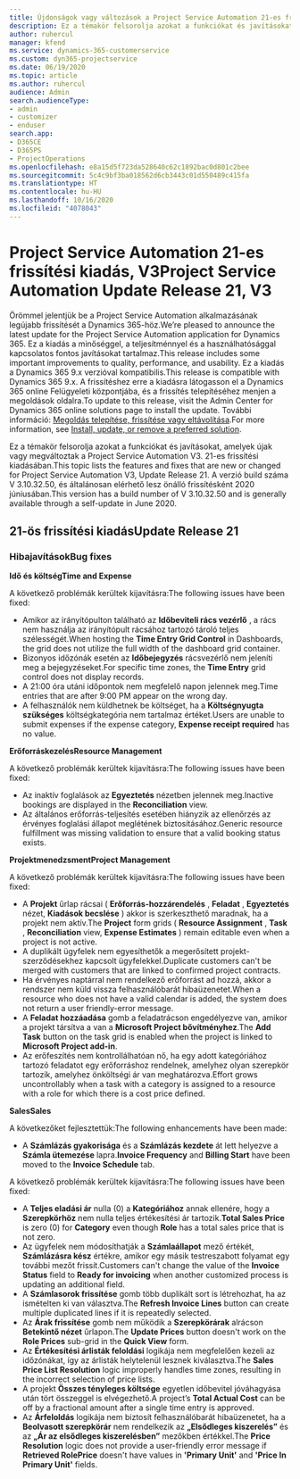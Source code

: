 ```yaml
---
title: Újdonságok vagy változások a Project Service Automation 21-es frissítési kiadásának V3 változatában
description: Ez a témakör felsorolja azokat a funkciókat és javításokat, amelyek elérhetők a Project Service Automation V3. 21-os frissítési kiadásában.
author: ruhercul
manager: kfend
ms.service: dynamics-365-customerservice
ms.custom: dyn365-projectservice
ms.date: 06/19/2020
ms.topic: article
ms.author: ruhercul
audience: Admin
search.audienceType:
- admin
- customizer
- enduser
search.app:
- D365CE
- D365PS
- ProjectOperations
ms.openlocfilehash: e8a15d5f723da528640c62c1892bac0d801c2bee
ms.sourcegitcommit: 5c4c9bf3ba018562d6cb3443c01d550489c415fa
ms.translationtype: HT
ms.contentlocale: hu-HU
ms.lasthandoff: 10/16/2020
ms.locfileid: "4078043"
---
```

# <a name="project-service-automation-update-release-21-v3"></a><span data-ttu-id="78908-103">Project Service Automation 21-es frissítési kiadás, V3</span><span class="sxs-lookup"><span data-stu-id="78908-103">Project Service Automation Update Release 21, V3</span></span>

<span data-ttu-id="78908-104">Örömmel jelentjük be a Project Service Automation alkalmazásának legújabb frissítését a Dynamics 365-höz.</span><span class="sxs-lookup"><span data-stu-id="78908-104">We’re pleased to announce the latest update for the Project Service Automation application for Dynamics 365.</span></span> <span data-ttu-id="78908-105">Ez a kiadás a minőséggel, a teljesítménnyel és a használhatósággal kapcsolatos fontos javításokat tartalmaz.</span><span class="sxs-lookup"><span data-stu-id="78908-105">This release includes some important improvements to quality, performance, and usability.</span></span> <span data-ttu-id="78908-106">Ez a kiadás a Dynamics 365 9.x verzióval kompatibilis.</span><span class="sxs-lookup"><span data-stu-id="78908-106">This release is compatible with Dynamics 365 9.x.</span></span> <span data-ttu-id="78908-107">A frissítéshez erre a kiadásra látogasson el a Dynamics 365 online Felügyeleti központjába, és a frissítés telepítéséhez menjen a megoldások oldalra.</span><span class="sxs-lookup"><span data-stu-id="78908-107">To update to this release, visit the Admin Center for Dynamics 365 online solutions page to install the update.</span></span> <span data-ttu-id="78908-108">További információ: [Megoldás telepítése, frissítése vagy eltávolítása](https://docs.microsoft.com/power-platform/admin/install-remove-preferred-solution).</span><span class="sxs-lookup"><span data-stu-id="78908-108">For more information, see [Install, update, or remove a preferred solution](https://docs.microsoft.com/power-platform/admin/install-remove-preferred-solution).</span></span>

<span data-ttu-id="78908-109">Ez a témakör felsorolja azokat a funkciókat és javításokat, amelyek újak vagy megváltoztak a Project Service Automation V3. 21-es frissítési kiadásában.</span><span class="sxs-lookup"><span data-stu-id="78908-109">This topic lists the features and fixes that are new or changed for Project Service Automation V3, Update Release 21.</span></span> <span data-ttu-id="78908-110">A verzió build száma V 3.10.32.50, és általánosan elérhető lesz önálló frissítésként 2020 júniusában.</span><span class="sxs-lookup"><span data-stu-id="78908-110">This version has a build number of V 3.10.32.50 and is generally available through a self-update in June 2020.</span></span>

## <a name="update-release-21"></a><span data-ttu-id="78908-111">21-ös frissítési kiadás</span><span class="sxs-lookup"><span data-stu-id="78908-111">Update Release 21</span></span>

### <a name="bug-fixes"></a><span data-ttu-id="78908-112">Hibajavítások</span><span class="sxs-lookup"><span data-stu-id="78908-112">Bug fixes</span></span>

<span data-ttu-id="78908-113">**Idő és költség**</span><span class="sxs-lookup"><span data-stu-id="78908-113">**Time and Expense**</span></span>

<span data-ttu-id="78908-114">A következő problémák kerültek kijavításra:</span><span class="sxs-lookup"><span data-stu-id="78908-114">The following issues have been fixed:</span></span>

- <span data-ttu-id="78908-115">Amikor az irányítópulton található az **Időbeviteli rács vezérlő** , a rács nem használja az irányítópult rácsához tartozó tároló teljes szélességét.</span><span class="sxs-lookup"><span data-stu-id="78908-115">When hosting the **Time Entry Grid Control** in Dashboards, the grid does not utilize the full width of the dashboard grid container.</span></span>
- <span data-ttu-id="78908-116">Bizonyos időzónák esetén az **Időbejegyzés** rácsvezérlő nem jeleníti meg a bejegyzéseket.</span><span class="sxs-lookup"><span data-stu-id="78908-116">For specific time zones, the **Time Entry** grid control does not display records.</span></span>
- <span data-ttu-id="78908-117">A 21:00 óra utáni időpontok nem megfelelő napon jelennek meg.</span><span class="sxs-lookup"><span data-stu-id="78908-117">Time entries that are after 9:00 PM appear on the wrong day.</span></span>
- <span data-ttu-id="78908-118">A felhasználók nem küldhetnek be költséget, ha a **Költségnyugta szükséges** költségkategória nem tartalmaz értéket.</span><span class="sxs-lookup"><span data-stu-id="78908-118">Users are unable to submit expenses if the expense category, **Expense receipt required** has no value.</span></span>

<span data-ttu-id="78908-119">**Erőforráskezelés**</span><span class="sxs-lookup"><span data-stu-id="78908-119">**Resource Management**</span></span>

<span data-ttu-id="78908-120">A következő problémák kerültek kijavításra:</span><span class="sxs-lookup"><span data-stu-id="78908-120">The following issues have been fixed:</span></span>

- <span data-ttu-id="78908-121">Az inaktív foglalások az **Egyeztetés** nézetben jelennek meg.</span><span class="sxs-lookup"><span data-stu-id="78908-121">Inactive bookings are displayed in the **Reconciliation** view.</span></span>
- <span data-ttu-id="78908-122">Az általános erőforrás-teljesítés esetében hiányzik az ellenőrzés az érvényes foglalási állapot meglétének biztosításához.</span><span class="sxs-lookup"><span data-stu-id="78908-122">Generic resource fulfillment was missing validation to ensure that a valid booking status exists.</span></span>

<span data-ttu-id="78908-123">**Projektmenedzsment**</span><span class="sxs-lookup"><span data-stu-id="78908-123">**Project Management**</span></span>

<span data-ttu-id="78908-124">A következő problémák kerültek kijavításra:</span><span class="sxs-lookup"><span data-stu-id="78908-124">The following issues have been fixed:</span></span>

- <span data-ttu-id="78908-125">A **Projekt** űrlap rácsai ( **Erőforrás-hozzárendelés** , **Feladat** , **Egyeztetés** nézet, **Kiadások becslése** ) akkor is szerkeszthető maradnak, ha a projekt nem aktív.</span><span class="sxs-lookup"><span data-stu-id="78908-125">The **Project** form grids ( **Resource Assignment** , **Task** , **Reconciliation** view, **Expense Estimates** ) remain editable even when a project is not active.</span></span>
- <span data-ttu-id="78908-126">A duplikált ügyfelek nem egyesíthetők a megerősített projekt-szerződésekhez kapcsolt ügyfelekkel.</span><span class="sxs-lookup"><span data-stu-id="78908-126">Duplicate customers can't be merged with customers that are linked to confirmed project contracts.</span></span>
- <span data-ttu-id="78908-127">Ha érvényes naptárral nem rendelkező erőforrást ad hozzá, akkor a rendszer nem küld vissza felhasználóbarát hibaüzenetet.</span><span class="sxs-lookup"><span data-stu-id="78908-127">When a resource who does not have a valid calendar is added, the system does not return a user friendly-error message.</span></span>
- <span data-ttu-id="78908-128">A **Feladat hozzáadása** gomb a feladatrácson engedélyezve van, amikor a projekt társítva a van a **Microsoft Project bővítményhez**.</span><span class="sxs-lookup"><span data-stu-id="78908-128">The **Add Task** button on the task grid is enabled when the project is linked to **Microsoft Project add-in**.</span></span>
- <span data-ttu-id="78908-129">Az erőfeszítés nem kontrollálhatóan nő, ha egy adott kategóriához tartozó feladatot egy erőforráshoz rendelnek, amelyhez olyan szerepkör tartozik, amelyhez önköltségi ár van meghatározva.</span><span class="sxs-lookup"><span data-stu-id="78908-129">Effort grows uncontrollably when a task with a category is assigned to a resource with a role for which there is a cost price defined.</span></span>

<span data-ttu-id="78908-130">**Sales**</span><span class="sxs-lookup"><span data-stu-id="78908-130">**Sales**</span></span>

<span data-ttu-id="78908-131">A következőket fejlesztettük:</span><span class="sxs-lookup"><span data-stu-id="78908-131">The following enhancements have been made:</span></span>

- <span data-ttu-id="78908-132">A **Számlázás gyakorisága** és a **Számlázás kezdete** át lett helyezve a **Számla ütemezése** lapra.</span><span class="sxs-lookup"><span data-stu-id="78908-132">**Invoice Frequency** and **Billing Start** have been moved to the **Invoice Schedule** tab.</span></span>

<span data-ttu-id="78908-133">A következő problémák kerültek kijavításra:</span><span class="sxs-lookup"><span data-stu-id="78908-133">The following issues have been fixed:</span></span>

- <span data-ttu-id="78908-134">A **Teljes eladási ár** nulla (0) a **Kategóriához** annak ellenére, hogy a **Szerepkörhöz** nem nulla teljes értékesítési ár tartozik.</span><span class="sxs-lookup"><span data-stu-id="78908-134">**Total Sales Price** is zero (0) for **Category** even though **Role** has a total sales price that is not zero.</span></span>
- <span data-ttu-id="78908-135">Az ügyfelek nem módosíthatják a **Számlaállapot** mező értékét, **Számlázásra kész** értékre, amikor egy másik testreszabott folyamat egy további mezőt frissít.</span><span class="sxs-lookup"><span data-stu-id="78908-135">Customers can't change the value of the **Invoice Status** field to **Ready for invoicing** when another customized process is updating an additional field.</span></span>
- <span data-ttu-id="78908-136">A **Számlasorok frissítése** gomb több duplikált sort is létrehozhat, ha az ismételten ki van választva.</span><span class="sxs-lookup"><span data-stu-id="78908-136">The **Refresh Invoice Lines** button can create multiple duplicated lines if it is repeatedly selected.</span></span>
- <span data-ttu-id="78908-137">Az **Árak frissítése** gomb nem működik a **Szerepkörárak** alrácson **Betekintő nézet** űrlapon.</span><span class="sxs-lookup"><span data-stu-id="78908-137">The **Update Prices** button doesn't work on the **Role Prices** sub-grid in the **Quick View** form.</span></span>
- <span data-ttu-id="78908-138">Az **Értékesítési árlisták feloldási** logikája nem megfelelően kezeli az időzónákat, így az árlisták helytelenül lesznek kiválasztva.</span><span class="sxs-lookup"><span data-stu-id="78908-138">The **Sales Price List Resolution** logic improperly handles time zones, resulting in the incorrect selection of price lists.</span></span>
- <span data-ttu-id="78908-139">A projekt **Összes tényleges költsége** egyetlen időbevitel jóváhagyása után tört összeggel is elvégezhető.</span><span class="sxs-lookup"><span data-stu-id="78908-139">A project’s **Total Actual Cost** can be off by a fractional amount after a single time entry is approved.</span></span>
- <span data-ttu-id="78908-140">Az **Árfeloldás** logikája nem biztosít felhasználóbarát hibaüzenetet, ha a **Beolvasott szerepkörár** nem rendelkezik az **„Elsődleges kiszerelés”** és az **„Ár az elsődleges kiszerelésben”** mezőkben értékkel.</span><span class="sxs-lookup"><span data-stu-id="78908-140">The **Price Resolution** logic does not provide a user-friendly error message if **Retrieved RolePrice** doesn't have values in **'Primary Unit'** and **'Price In Primary Unit'** fields.</span></span>
